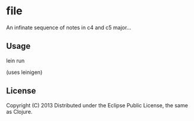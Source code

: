 # file

An infinate sequence of notes in c4 and c5 major...

## Usage

lein run

(uses leinigen)

## License

Copyright (C) 2013 
Distributed under the Eclipse Public License, the same as Clojure.
